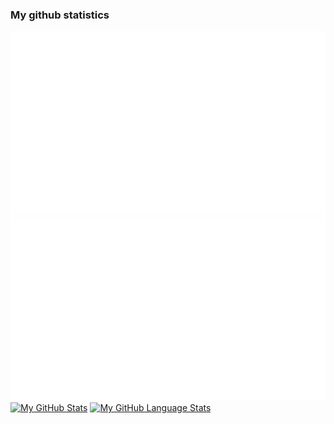 ### My github statistics

<!--
**zachnguyen03/zachnguyen03** is a ✨ _special_ ✨ repository because its `README.md` (this file) appears on your GitHub profile.

Here are some ideas to get you started:

- 🔭 I’m currently working on ...
- 🌱 I’m currently learning ...
- 👯 I’m looking to collaborate on ...
- 🤔 I’m looking for help with ...
- 💬 Ask me about ...
- 📫 How to reach me: ...
- 😄 Pronouns: ...
- ⚡ Fun fact: ...
-->
![](https://github.com/zachnguyen03/github-stats/blob/master/generated/overview.svg)
![](https://github.com/zachnguyen03/github-stats/blob/master/generated/languages.svg)
[![My GitHub Stats](https://github-readme-stats.vercel.app/api/?username=zachnguyen03&count_private=true&theme=great-gatsby&showicons=true)]()
[![My GitHub Language Stats](https://github-readme-stats.vercel.app/api/top-langs/?username=zachnguyen03&langs_count=5&theme=great-gatsby)]()
